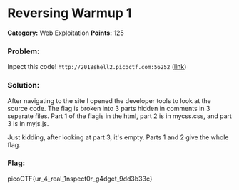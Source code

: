 # Reversing Warmup 1
__Category:__ Web Exploitation
__Points:__ 125

### Problem:

Inpect this code! `http://2018shell2.picoctf.com:56252` ([link](http://2018shell3.picoctf.com:56252/))

### Solution:

After navigating to the site I opened the developer tools to look at the source code. The flag is broken into 3 parts hidden in comments in 3 separate files. Part 1 of the flagis in the html, part 2 is in mycss.css, and part 3 is in myjs.js.

Just kidding, after looking at part 3, it's empty. Parts 1 and 2 give the whole flag.


### Flag:

picoCTF{ur_4_real_1nspect0r_g4dget_9dd3b33c}

